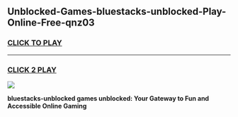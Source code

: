 
## Unblocked-Games-bluestacks-unblocked-Play-Online-Free-qnz03
<h3>
<a href="https://premium76.site?title=bluestacks-unblocked&ref=26A">CLICK TO PLAY</a></h3>
<hr>

<h3>
<a href="https://premium76.site?title=bluestacks-unblocked&ref=26A">CLICK 2 PLAY</a>
  
</h3>

<a href="https://premium76.site?title=bluestacks-unblocked&ref=26A"><img src="https://clearcache.store/games.png"></a>


**bluestacks-unblocked games unblocked: Your Gateway to Fun and Accessible Online Gaming**
